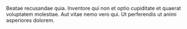 Beatae recusandae quia. Inventore qui non et optio cupiditate et quaerat voluptatem molestiae. Aut vitae nemo vero qui. Ut perferendis ut animi asperiores dolorem.